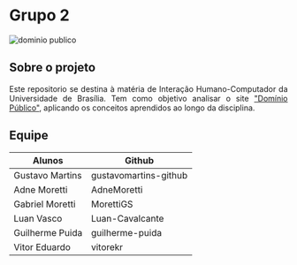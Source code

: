 # Grupo 2
![dominio publico](https://user-images.githubusercontent.com/64036847/176789008-ab907958-3539-410b-82f4-5ead2d0d912e.gif)

## Sobre o projeto
<p align="justify">
  Este repositorio se destina à matéria de Interação Humano-Computador da Universidade de Brasília. Tem como objetivo analisar o site <a href="http://www.dominiopublico.gov.br/pesquisa/PesquisaObraForm.do">"Domínio Público"</a>, aplicando os conceitos aprendidos ao longo da disciplina.
</p>

## Equipe
Alunos | Github
------- | -------- |
Gustavo Martins | gustavomartins-github|
Adne Moretti | AdneMoretti|
Gabriel Moretti | MorettiGS |
Luan Vasco | Luan-Cavalcante |
Guilherme Puida | guilherme-puida |
Vitor Eduardo | vitorekr |

